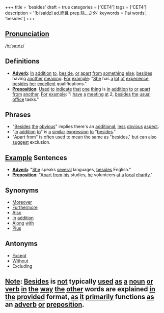 +++
title = 'besides'
draft = true
categories = ['CET4']
tags = ['CET4']
description = '[biˈsaidz] ad.而且 prep.除…之外'
keywords = ['ai words', 'besides']
+++

## [Pronunciation](/post/pronunciation/)
/bɪˈsaɪdz/

## Definitions
- **[Adverb](/post/adverb/)**: [In](/post/in/) [addition](/post/addition/) [to](/post/to/), [beside](/post/beside/), [or](/post/or/) [apart](/post/apart/) [from](/post/from/) [something](/post/something/) [else](/post/else/); [besides](/post/besides/) having [another](/post/another/) [meaning](/post/meaning/). [For](/post/for/) [example](/post/example/): "[She](/post/she/) has [a](/post/a/) [lot](/post/lot/) [of](/post/of/) [experience](/post/experience/), [besides](/post/besides/) [her](/post/her/) [excellent](/post/excellent/) qualifications."
- **[Preposition](/post/preposition/)**: [Used](/post/used/) [to](/post/to/) [indicate](/post/indicate/) [that](/post/that/) [one](/post/one/) [thing](/post/thing/) is [in](/post/in/) [addition](/post/addition/) [to](/post/to/) [or](/post/or/) [apart](/post/apart/) [from](/post/from/) [another](/post/another/). [For](/post/for/) [example](/post/example/): "I [have](/post/have/) [a](/post/a/) [meeting](/post/meeting/) [at](/post/at/) 2, [besides](/post/besides/) [the](/post/the/) [usual](/post/usual/) [office](/post/office/) tasks."

## Phrases
- "[Besides](/post/besides/) [the](/post/the/) [obvious](/post/obvious/)" implies there's an [additional](/post/additional/), [less](/post/less/) [obvious](/post/obvious/) [aspect](/post/aspect/).
- "[In](/post/in/) [addition](/post/addition/) [to](/post/to/)" is [a](/post/a/) [similar](/post/similar/) [expression](/post/expression/) [to](/post/to/) "[besides](/post/besides/)."
- "[Apart](/post/apart/) [from](/post/from/)" is [often](/post/often/) [used](/post/used/) [to](/post/to/) [mean](/post/mean/) [the](/post/the/) [same](/post/same/) [as](/post/as/) "[besides](/post/besides/)," [but](/post/but/) [can](/post/can/) [also](/post/also/) [suggest](/post/suggest/) exclusion.

## [Example](/post/example/) Sentences
- **[Adverb](/post/adverb/)**: "[She](/post/she/) speaks [several](/post/several/) languages, [besides](/post/besides/) English."
- **[Preposition](/post/preposition/)**: "[Apart](/post/apart/) [from](/post/from/) [his](/post/his/) studies, [he](/post/he/) volunteers [at](/post/at/) [a](/post/a/) [local](/post/local/) [charity](/post/charity/)."

## Synonyms
- [Moreover](/post/moreover/)
- [Furthermore](/post/furthermore/)
- [Also](/post/also/)
- [In](/post/in/) [addition](/post/addition/)
- [Along](/post/along/) [with](/post/with/)
- [Plus](/post/plus/)

## Antonyms
- [Except](/post/except/)
- [Without](/post/without/)
- Excluding

## [Note](/post/note/): [Besides](/post/besides/) is [not](/post/not/) typically [used](/post/used/) [as](/post/as/) [a](/post/a/) [noun](/post/noun/) [or](/post/or/) [verb](/post/verb/) [in](/post/in/) [the](/post/the/) [way](/post/way/) [the](/post/the/) [other](/post/other/) words are explained [in](/post/in/) [the](/post/the/) [provided](/post/provided/) format, [as](/post/as/) [it](/post/it/) [primarily](/post/primarily/) functions [as](/post/as/) an [adverb](/post/adverb/) [or](/post/or/) [preposition](/post/preposition/).
